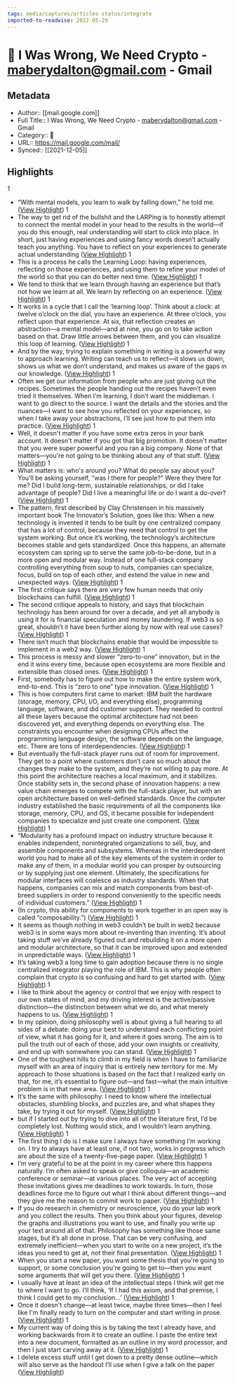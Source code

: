 ```yaml
---
tags: media/captures/articles status/integrate
imported-to-readwise: 2022-05-29
---
```

# 📰 I Was Wrong, We Need Crypto - maberydalton@gmail.com - Gmail

## Metadata
- Author:: [[mail.google.com]]
- Full Title:: I Was Wrong, We Need Crypto - maberydalton@gmail.com - Gmail
- Category:: 📰
- URL:: https://mail.google.com/mail/
- Synced:: [[2021-12-05]]

## Highlights
1
- “With mental models, you learn to walk by falling down,” he told me. ([View Highlight](https://instapaper.com/read/1343928706/16311978))
1
- The way to get rid of the bullshit and the LARPing is to honestly attempt to connect the mental model in your head to the results in the world—if you do this enough, real understanding will start to click into place. In short, just having experiences and using fancy words doesn’t actually teach you anything. You have to reflect on your experiences to generate actual understanding ([View Highlight](https://instapaper.com/read/1343928706/16311979))
1
- This is a process he calls the Learning Loop: having experiences, reflecting on those experiences, and using them to refine your model of the world so that you can do better next time. ([View Highlight](https://instapaper.com/read/1343928706/16311981))
1
- We tend to think that we learn through having an experience but that’s not how we learn at all. We learn by reflecting on an experience. ([View Highlight](https://instapaper.com/read/1343928706/16311982))
1
- It works in a cycle that I call the ‘learning loop’. Think about a clock: at twelve o’clock on the dial, you have an experience. At three o’clock, you reflect upon that experience. At six, that reflection creates an abstraction—a mental model—and at nine, you go on to take action based on that. Draw little arrows between them, and you can visualize this loop of learning. ([View Highlight](https://instapaper.com/read/1343928706/16311985))
1
- And by the way, trying to explain something in writing is a powerful way to approach learning. Writing can teach us to reflect—it slows us down, shows us what we don’t understand, and makes us aware of the gaps in our knowledge. ([View Highlight](https://instapaper.com/read/1343928706/16311990))
1
- Often we get our information from people who are just giving out the recipes. Sometimes the people handing out the recipes haven’t even tried it themselves. When I’m learning, I don’t want the middleman. I want to go direct to the source. I want the details and the stories and the nuances—I want to see how you reflected on your experiences, so when I take away your abstractions, I’ll see just how to put them into practice. ([View Highlight](https://instapaper.com/read/1343928706/16311993))
1
- Well, it doesn't matter if you have some extra zeros in your bank account. It doesn't matter if you got that big promotion. It doesn't matter that you were super powerful and you ran a big company. None of that matters—you're not going to be thinking about any of that stuff. ([View Highlight](https://instapaper.com/read/1343928706/16312095))
1
- What matters is: who's around you? What do people say about you? You’ll be asking yourself, “was I there for people?” Were they there for me? Did I build long-term, sustainable relationships, or did I take advantage of people? Did I live a meaningful life or do I want a do-over? ([View Highlight](https://instapaper.com/read/1343928706/16312096))
1
- The pattern, first described by Clay Christensen in his massively important book The Innovator’s Solution, goes like this:
  When a new technology is invented it tends to be built by one centralized company that has a lot of control, because they need that control to get the system working. But once it’s working, the technology’s architecture becomes stable and gets standardized. Once this happens, an alternate ecosystem can spring up to serve the same job-to-be-done, but in a more open and modular way. Instead of one full-stack company controlling everything from soup to nuts, companies can specialize, focus, build on top of each other, and extend the value in new and unexpected ways. ([View Highlight](https://instapaper.com/read/1343928706/17979937))
1
- The first critique says there are very few human needs that only blockchains can fulfill. ([View Highlight](https://instapaper.com/read/1343928706/17979942))
1
- The second critique appeals to history, and says that blockchain technology has been around for over a decade, and yet all anybody is using it for is financial speculation and money laundering. If web3 is so great, shouldn’t it have been further along by now with real use cases? ([View Highlight](https://instapaper.com/read/1343928706/17979952))
1
- There isn’t much that blockchains enable that would be impossible to implement in a web2 way. ([View Highlight](https://instapaper.com/read/1343928706/17979963))
1
- This process is messy and slower “zero-to-one” innovation, but in the end it wins every time, because open ecosystems are more flexible and extensible than closed ones. ([View Highlight](https://instapaper.com/read/1343928706/17979970))
1
- First, somebody has to figure out how to make the entire system work, end-to-end. This is “zero to one” type innovation. ([View Highlight](https://instapaper.com/read/1343928706/17979973))
1
- This is how computers first came to market: IBM built the hardware (storage, memory, CPU, I/O, and everything else), programming language, software, and did customer support. They needed to control all these layers because the optimal architecture had not been discovered yet, and everything depends on everything else. The constraints you encounter when designing CPUs affect the programming language design, the software depends on the language, etc. There are tons of interdependencies. ([View Highlight](https://instapaper.com/read/1343928706/17979981))
1
- But eventually the full-stack player runs out of room for improvement. They get to a point where customers don’t care so much about the changes they make to the system, and they’re not willing to pay more. At this point the architecture reaches a local maximum, and it stabilizes.
  Once stability sets in, the second phase of innovation happens: a new value chain emerges to compete with the full-stack player, but with an open architecture based on well-defined standards. Once the computer industry established the basic requirements of all the components like storage, memory, CPU, and OS, it became possible for independent companies to specialize and just create one component. ([View Highlight](https://instapaper.com/read/1343928706/17979987))
1
- “Modularity has a profound impact on industry structure because it enables independent, nonintegrated organizations to sell, buy, and assemble components and subsystems. Whereas in the interdependent world you had to make all of the key elements of the system in order to make any of them, in a modular world you can prosper by outsourcing or by supplying just one element. Ultimately, the specifications for modular interfaces will coalesce as industry standards. When that happens, companies can mix and match components from best-of-breed suppliers in order to respond conveniently to the specific needs of individual customers.” ([View Highlight](https://instapaper.com/read/1343928706/17979992))
1
- (In crypto, this ability for components to work together in an open way is called “composability.”) ([View Highlight](https://instapaper.com/read/1343928706/17979998))
1
- It seems as though nothing in web3 couldn’t be built in web2 because web3 is in some ways more about re-inventing than inventing. It’s about taking stuff we’ve already figured out and rebuilding it on a more open and modular architecture, so that it can be improved upon and extended in unpredictable ways. ([View Highlight](https://instapaper.com/read/1343928706/17980010))
1
- It’s taking web3 a long time to gain adoption because there is no single centralized integrator playing the role of IBM. This is why people often complain that crypto is so confusing and hard to get started with. ([View Highlight](https://instapaper.com/read/1343928706/17980015))
1
- I like to think about the agency or control that we enjoy with respect to our own states of mind, and my driving interest is the active/passive distinction—the distinction between what we do, and what merely happens to us. ([View Highlight](https://instapaper.com/read/1343928706/18166034))
1
- In my opinion, doing philosophy well is about giving a full hearing to all sides of a debate: doing your best to understand each conflicting point of view, what it has going for it, and where it goes wrong. The aim is to pull the truth out of each of those, add your own insights or creativity, and end up with somewhere you can stand. ([View Highlight](https://instapaper.com/read/1343928706/18166035))
1
- One of the toughest hills to climb in my field is when I have to familiarize myself with an area of inquiry that is entirely new territory for me. My approach to those situations is based on the fact that I realized early on that, for me, it’s essential to figure out—and fast—what the main intuitive problem is in that new area. ([View Highlight](https://instapaper.com/read/1343928706/18166039))
1
- It’s the same with philosophy: I need to know where the intellectual obstacles, stumbling blocks, and puzzles are, and what shapes they take, by trying it out for myself. ([View Highlight](https://instapaper.com/read/1343928706/18166044))
1
- but if I started out by trying to dive into all of the literature first, I’d be completely lost. Nothing would stick, and I wouldn’t learn anything. ([View Highlight](https://instapaper.com/read/1343928706/18166046))
1
- The first thing I do is I make sure I always have something I’m working on. I try to always have at least one, if not two, works in progress which are about the size of a twenty-five-page paper. ([View Highlight](https://instapaper.com/read/1343928706/18166052))
1
- I’m very grateful to be at the point in my career where this happens naturally. I’m often asked to speak or give colloquia—an academic conference or seminar—at various places. The very act of accepting those invitations gives me deadlines to work towards. In turn, those deadlines force me to figure out what I think about different things—and they give me the reason to commit work to paper. ([View Highlight](https://instapaper.com/read/1343928706/18166053))
1
- If you do research in chemistry or neuroscience, you do your lab work and you collect the results. Then you think about your figures, develop the graphs and illustrations you want to use, and finally you write up your text around all of that.
  Philosophy has something like those same stages, but it’s all done in prose. That can be very confusing, and extremely inefficient—when you start to write on a new project, it’s the ideas you need to get at, not their final presentation. ([View Highlight](https://instapaper.com/read/1343928706/18166054))
1
- When you start a new paper, you want some thesis that you're going to support, or some conclusion you're going to get to—then you want some arguments that will get you there. ([View Highlight](https://instapaper.com/read/1343928706/18166055))
1
- I usually have at least an idea of the intellectual steps I think will get me to where I want to go. I’ll think, ‘If I had this axiom, and that premise, I think I could get to my conclusion…’ ([View Highlight](https://instapaper.com/read/1343928706/18166056))
1
- Once it doesn't change—at least twice, maybe three times—then I feel like I'm finally ready to turn on the computer and start writing in prose. ([View Highlight](https://instapaper.com/read/1343928706/18166059))
1
- My current way of doing this is by taking the text I already have, and working backwards from it to create an outline. I paste the entire text into a new document, formatted as an outline in my word processor, and then I just start carving away at it. ([View Highlight](https://instapaper.com/read/1343928706/18166065))
1
- I delete excess stuff until I get down to a pretty dense outline—which will also serve as the handout I’ll use when I give a talk on the paper ([View Highlight](https://instapaper.com/read/1343928706/18166067))
